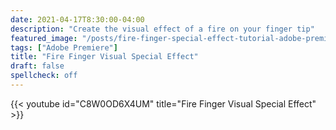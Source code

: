 ```yaml
---
date: 2021-04-17T8:30:00-04:00
description: "Create the visual effect of a fire on your finger tip"
featured_image: "/posts/fire-finger-special-effect-tutorial-adobe-premiere/fire-finger-special-effect-tutorial-adobe-premiere.jpg"
tags: ["Adobe Premiere"]
title: "Fire Finger Visual Special Effect"
draft: false
spellcheck: off
---
```


{{< youtube id="C8W0OD6X4UM" title="Fire Finger Visual Special Effect" >}}
